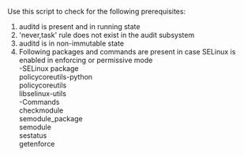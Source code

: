 Use this script to check for the following prerequisites:  
  
1. auditd is present and in running state   
2. 'never,task' rule does not exist in the audit subsystem  
3. auditd is in non-immutable state  
4. Following packages and commands are present in case SELinux is enabled in enforcing or permissive mode  
-SELinux package  
    policycoreutils-python  
    policycoreutils  
    libselinux-utils  
-Commands    
    checkmodule  
    semodule_package  
    semodule  
    sestatus  
    getenforce